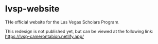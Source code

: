 # lvsp-website
THe official website for the Las Vegas Scholars Program.

This redesign is not published yet, but can be viewed at the following link:
https://lvsp-camerontabion.netlify.app/

